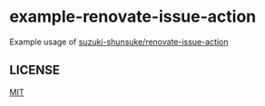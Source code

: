 # example-renovate-issue-action

Example usage of [suzuki-shunsuke/renovate-issue-action](https://github.com/suzuki-shunsuke/renovate-issue-action)

## LICENSE

[MIT](LICENSE)
